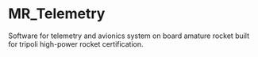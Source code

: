 # MR_Telemetry
Software for telemetry and avionics system on board amature rocket built for tripoli high-power rocket certification.
